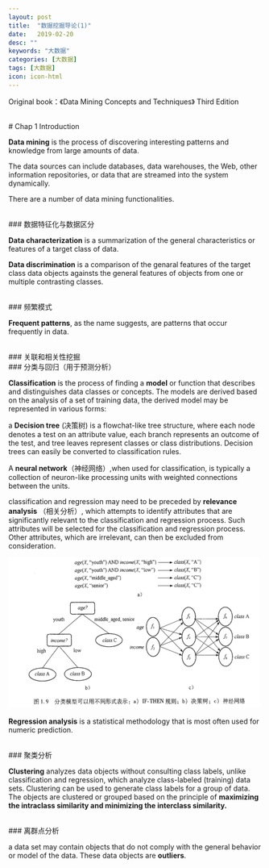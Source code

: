 ```yaml
---
layout: post
title:  "数据挖掘导论(1)"
date:   2019-02-20
desc: ""
keywords: "大数据"
categories: [大数据]
tags: [大数据]
icon: icon-html
---
```


Original book：《Data Mining Concepts and Techniques》 Third Edition

<br />
# Chap 1 Introduction
<br />

**Data mining** is the process of discovering interesting patterns and knowledge from large amounts of data.

The data sources can include databases, data warehouses, the Web, other information repositories, or data that are streamed into the system dynamically.

There are a number of data mining functionalities.

<br />
### 数据特征化与数据区分

**Data characterization** is a summarization of the general characteristics or features of a target class of data.

**Data discrimination** is a comparison of the genaral features of the target class data objects againsts the general features of objects from one or multiple contrasting classes.

<br />
### 频繁模式

**Frequent patterns**, as the name suggests, are patterns that occur frequently in data.

<br />
### 关联和相关性挖掘
<br />
### 分类与回归（用于预测分析）

**Classification** is the process of finding a **model** or function that describes and distinguishes data classes or concepts. The models are derived based on the analysis of a set of training data, the derived model may be represented in various forms:

a **Decision tree** (决策树) is a flowchat-like tree structure, where each node denotes a test on an attribute value, each branch represents an outcome of the test, and tree leaves represent classes or class distributions. Decision trees can easily be converted to classification rules.

A **neural network**（神经网络）,when used for classification, is typically a collection of neuron-like processing units with weighted connections between the units.

classification and regression may need to be preceded by **relevance analysis** （相关分析）, which attempts to identify attributes that are significantly relevant to the classification and regression process. Such attributes will be selected for the classification and regression process. Other attributes, which are irrelevant, can then be excluded from consideration.

<img src="https://raw.githubusercontent.com/Tianye-Zheng/Tianye-Zheng.github.io/master/PostPictures/2019-02-18/dm1.png" width = "500" height =
"300"/>

**Regression analysis** is a statistical methodology that is most often used for numeric prediction.

<br />
### 聚类分析

**Clustering** analyzes data objects without consulting class labels, unlike classification and regression, which analyze class-labeled (training) data sets. Clustering can be used to generate class labels for a group of data. The objects are clustered or grouped based on the principle of **maximizing the intraclass similarity and minimizing the interclass similarity.**

<br />
### 离群点分析

a data set may contain objects that do not comply with the general behavior or model of the data. These data objects are **outliers**.